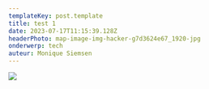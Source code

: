 ```yaml
---
templateKey: post.template
title: test 1
date: 2023-07-17T11:15:39.128Z
headerPhoto: map-image-img-hacker-g7d3624e67_1920-jpg
onderwerp: tech
auteur: Monique Siemsen
---
```

![](/img/404.png)